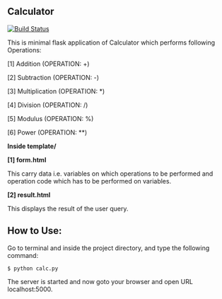 Calculator
------------

[![Build Status](https://travis-ci.org/rajatguptarg/calc.svg?branch=master)](https://travis-ci.org/rajatguptarg/calc)

This is minimal flask application of Calculator which performs following Operations:

[1] Addition (OPERATION: +)

[2] Subtraction (OPERATION: -)

[3] Multiplication (OPERATION: *)

[4] Division (OPERATION: /)

[5] Modulus (OPERATION: %)

[6] Power (OPERATION: **)

**Inside template/**


**[1] form.html**

This carry data i.e. variables on which operations to be performed and operation code which has to be performed on variables.


**[2] result.html**

This displays the result of the user query.


How to Use:
-------------

Go to terminal and inside the project directory, and type the following command:

    $ python calc.py

The server is started and now goto your browser and open URL localhost:5000.
